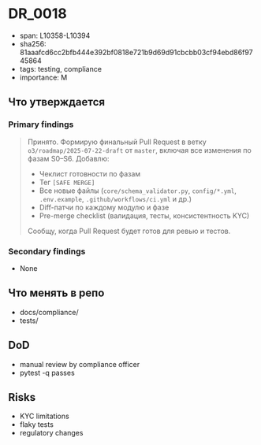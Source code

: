 # DR_0018

- span: L10358-L10394
- sha256: 81aaafcd6cc2bfb444e392bf0818e721b9d69d91cbcbb03cf94ebd86f9745864
- tags: testing, compliance
- importance: M

## Что утверждается
### Primary findings
> Принято. Формирую финальный Pull Request в ветку `o3/roadmap/2025-07-22-draft` от `master`, включая все изменения по фазам S0–S6. Добавлю:
> - Чеклист готовности по фазам
> - Тег `[SAFE MERGE]`
> - Все новые файлы (`core/schema_validator.py`, `config/*.yml`, `.env.example`, `.github/workflows/ci.yml` и др.)
> - Diff-патчи по каждому модулю и фазе
> - Pre-merge checklist (валидация, тесты, консистентность KYC)
> 
> Сообщу, когда Pull Request будет готов для ревью и тестов.

### Secondary findings
- None

## Что менять в репо
- docs/compliance/
- tests/

## DoD
- manual review by compliance officer
- pytest -q passes

## Risks
- KYC limitations
- flaky tests
- regulatory changes
